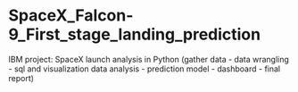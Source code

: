 # SpaceX_Falcon-9_First_stage_landing_prediction
IBM project: SpaceX launch analysis in Python (gather data - data wrangling - sql and visualization data analysis - prediction model - dashboard - final report)
